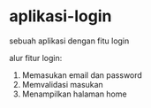 # aplikasi-login
sebuah aplikasi dengan fitu login

alur fitur login:
1. Memasukan email dan password
2. Memvalidasi masukan
3. Menampilkan halaman home
